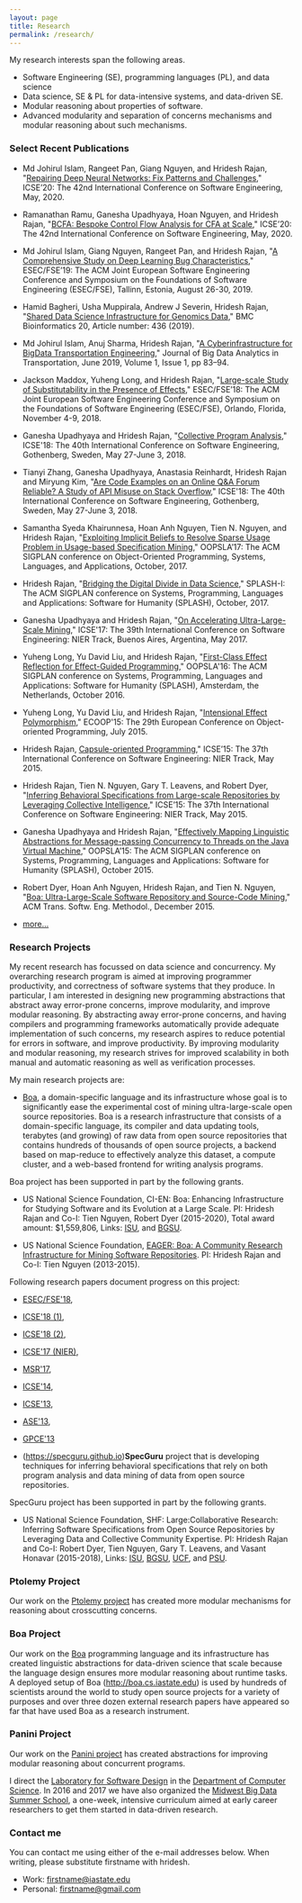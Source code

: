 ```yaml
---
layout: page
title: Research
permalink: /research/
---
```


My research interests span the following areas.

* Software Engineering (SE), programming languages (PL), and data science
* Data science, SE &amp; PL for data-intensive systems,
  and data-driven SE.
* Modular reasoning about properties of software.
* Advanced modularity and separation of concerns mechanisms
  and modular reasoning about such mechanisms.

### Select Recent Publications


* Md Johirul Islam, Rangeet Pan, Giang Nguyen, and Hridesh Rajan,
"[Repairing Deep Neural Networks: Fix Patterns and Challenges](https://lab-design.github.io/papers/ICSE-20a/),"
ICSE’20: The 42nd International Conference on Software Engineering, May, 2020.


* Ramanathan Ramu, Ganesha Upadhyaya, Hoan Nguyen, and Hridesh Rajan,
"[BCFA: Bespoke Control Flow Analysis for CFA at Scale](https://lab-design.github.io/papers/ICSE-20b/),"
ICSE’20: The 42nd International Conference on Software Engineering, May, 2020.


* Md Johirul Islam, Giang Nguyen, Rangeet Pan, and Hridesh Rajan,
"[A Comprehensive Study on Deep Learning Bug Characteristics](https://lab-design.github.io/papers/ESEC-FSE-19/),"
ESEC/FSE’19: The ACM Joint European Software Engineering Conference
and Symposium on the Foundations of Software Engineering (ESEC/FSE),
Tallinn, Estonia, August 26-30, 2019.


* Hamid Bagheri, Usha Muppirala, Andrew J Severin, Hridesh Rajan,
"[Shared Data Science Infrastructure for Genomics Data](https://bmcbioinformatics.biomedcentral.com/articles/10.1186/s12859-019-2967-2),"
BMC Bioinformatics 20, Article number: 436 (2019).


* Md Johirul Islam, Anuj Sharma, Hridesh Rajan,
"[A Cyberinfrastructure for BigData Transportation Engineering](http://arxiv.org/abs/1805.00105),"
Journal of Big Data Analytics in Transportation, June 2019, Volume 1, Issue 1, pp 83–94.


* Jackson Maddox, Yuheng Long, and Hridesh Rajan,
"[Large-scale Study of Substitutability in the Presence of Effects](https://lab-design.github.io/papers/FSE-18/),"
ESEC/FSE’18: The ACM Joint European Software Engineering Conference
and Symposium on the Foundations of Software Engineering (ESEC/FSE),
Orlando, Florida, November 4-9, 2018.

* Ganesha Upadhyaya and Hridesh Rajan,
"[Collective Program Analysis](https://lab-design.github.io/papers/ICSE-18a/),"
ICSE'18: The 40th International Conference on Software Engineering,
Gothenberg, Sweden, May 27-June 3, 2018.


* Tianyi Zhang, Ganesha Upadhyaya, Anastasia Reinhardt, Hridesh Rajan and Miryung Kim,
"[Are Code Examples on an Online Q&amp;A Forum Reliable? 
A Study of API Misuse on Stack Overflow](https://lab-design.github.io/papers/ICSE-18b/),"
ICSE'18: The 40th International Conference on Software Engineering,
Gothenberg, Sweden, May 27-June 3, 2018.

* Samantha Syeda Khairunnesa, Hoan Anh Nguyen, Tien N. Nguyen, and Hridesh Rajan,
"[Exploiting Implicit Beliefs to Resolve Sparse Usage Problem in Usage-based 
Specification Mining](https://lab-design.github.io/papers/OOPSLA-17/),"
OOPSLA’17: The ACM SIGPLAN conference on Object-Oriented
Programming, Systems, Languages, and Applications, October, 2017.

* Hridesh Rajan,
"[Bridging the Digital Divide in Data Science](https://2017.splashcon.org/event/splash-2017-splash-i-bridging-the-digital-divide-in-data-science)," 
SPLASH-I: The ACM SIGPLAN conference on Systems, Programming,
Languages and Applications: Software for Humanity (SPLASH), October, 2017.

* Ganesha Upadhyaya and Hridesh Rajan,
"[On Accelerating Ultra-Large-Scale Mining](https://lab-design.github.io/papers/ICSE-NIER-17a/),"
ICSE'17: The 39th International Conference on Software Engineering: NIER Track,
Buenos Aires, Argentina, May 2017.

* Yuheng Long, Yu David Liu, and Hridesh Rajan,
"[First-Class Effect Reflection for Effect-Guided Programming](https://lab-design.github.io/papers/OOPSLA16/),"
OOPSLA'16: The ACM SIGPLAN conference on Systems, Programming,
Languages and Applications: Software for Humanity (SPLASH),
Amsterdam, the Netherlands, October 2016.

* Yuheng Long, Yu David Liu, and Hridesh Rajan,
"[Intensional Effect Polymorphism](https://lab-design.github.io/papers/ECOOP-15/),"
ECOOP'15: The 29th European Conference on Object-oriented
Programming, July 2015.

* Hridesh Rajan,
[Capsule-oriented Programming](https://lab-design.github.io/papers/ICSE-15a/)," 
ICSE’15: The 37th International Conference on Software
Engineering: NIER Track, May 2015.

* Hridesh Rajan, Tien N. Nguyen, Gary T. Leavens, and Robert Dyer,
"[Inferring Behavioral Specifications from Large-scale Repositories by Leveraging 
Collective Intelligence](https://lab-design.github.io/papers/OOPSLA-15/)," 
ICSE’15: The 37th International Conference
on Software Engineering: NIER Track, May 2015.

* Ganesha Upadhyaya and Hridesh Rajan,
"[Effectively Mapping Linguistic Abstractions for Message-passing Concurrency to 
Threads on the Java Virtual Machine](https://lab-design.github.io/papers/OOPSLA-15/)," 
OOPSLA’15: The ACM SIGPLAN
conference on Systems, Programming, Languages and Applications:
Software for Humanity (SPLASH), October 2015.

* Robert Dyer, Hoan Anh Nguyen, Hridesh Rajan, and Tien N. Nguyen,
"[Boa: Ultra-Large-Scale Software Repository and Source-Code Mining](https://lab-design.github.io/papers/TOSEM-15/),"
ACM Trans. Softw. Eng. Methodol., December 2015.

* [more...](https://lab-design.github.io/papers/)


### Research Projects

My recent research has focussed on data science and concurrency.
My overarching research program is aimed at improving programmer productivity, and correctness of software systems that
they produce. In particular, I am interested in designing new programming abstractions that
abstract away error-prone concerns, improve modularity, and improve modular reasoning.
By abstracting away error-prone concerns, and having compilers and programming frameworks
automatically provide adequate implementation of such concerns, my research aspires to reduce
potential for errors in software, and improve productivity.
By improving modularity and modular reasoning, my research strives for improved scalability
in both manual and automatic reasoning as well as verification processes.
<!--I am interested in two specific questions: (1) <EM>how can we enable more modular reasoning 
about concurrent programs?</EM> and (2) <EM>what are adequate programming abstractions for 
data intensive programs (also popularly referred to as Big Data programs) that facilitate
reasoning about such programs?</EM>-->
My main research projects are:


* [Boa](http://boa.cs.iastate.edu), a domain-specific
language and its infrastructure whose goal is to significantly ease the
experimental cost of mining ultra-large-scale open source repositories.
Boa is a research infrastructure that consists of a domain-specific language, its compiler and data
updating tools, terabytes (and growing) of raw data from open source
repositories that contains hundreds of thousands of open source projects,
a backend based on map-reduce to effectively analyze this dataset,
a compute cluster, and a web-based frontend for writing analysis programs.

 Boa project has been supported in part by the following grants.

 * US National Science Foundation, CI-EN: Boa: Enhancing Infrastructure for Studying Software and its Evolution at a Large Scale.
 PI: Hridesh Rajan and Co-I: Tien Nguyen, Robert Dyer (2015-2020),
 Total award amount: $1,559,806,
 Links: [ISU](http://www.nsf.gov/awardsearch/showAward.do?AwardNumber=1513263), and
 [BGSU](http://www.nsf.gov/awardsearch/showAward?AWD_ID=1512947).

 * US National Science Foundation, 
 [EAGER: Boa: A Community Research Infrastructure for Mining Software Repositories](http://www.nsf.gov/awardsearch/showAward.do?AwardNumber=1349153).
 PI: Hridesh Rajan and Co-I: Tien Nguyen (2013-2015).


 Following research papers document progress on this project:

 * [ESEC/FSE'18](https://lab-design.github.io/papers/FSE-18/),
 * [ICSE'18 (1)](https://lab-design.github.io/papers/ICSE-18a/),
 * [ICSE'18 (2)](https://lab-design.github.io/papers/ICSE-18b/),
 * [ICSE'17 (NIER)](https://lab-design.github.io/papers/ICSE-NIER-17a/),
 * [MSR'17](https://lab-design.github.io/papers/MSR-17/),
 * [ICSE'14](https://lab-design.github.io/papers/ICSE-14),
 * [ICSE'13](https://lab-design.github.io/papers/ICSE-13),
 * [ASE'13](https://lab-design.github.io/papers/ASE-13),
 * [GPCE'13](https://lab-design.github.io/papers/GPCE-13)


* (https://specguru.github.io)<B>SpecGuru</B> project
that is developing techniques for inferring behavioral specifications
that rely on both program analysis and data mining of data from open
source repositories.

SpecGuru project has been supported in part by the following grants.

* US National Science Foundation, SHF: Large:Collaborative Research: Inferring Software Specifications from
Open Source Repositories by Leveraging Data and Collective Community Expertise.
PI: Hridesh Rajan and Co-I: Robert Dyer, Tien Nguyen, Gary T. Leavens, and Vasant Honavar (2015-2018),
Links: [ISU](http://www.nsf.gov/awardsearch/showAward?AWD_ID=1518897),
[BGSU](http://www.nsf.gov/awardsearch/showAward?AWD_ID=1518776),
[UCF](http://www.nsf.gov/awardsearch/showAward?AWD_ID=1518789), and
[PSU](http://www.nsf.gov/awardsearch/showAward?AWD_ID=1518732).


### Ptolemy Project

Our work on the [Ptolemy project](http://ptolemy.cs.iastate.edu) has created more modular mechanisms for reasoning about crosscutting concerns.

### Boa Project

Our work on the [Boa](http://boa.cs.iastate.edu) programming language 
and its infrastructure has created linguistic abstractions for data-driven 
science that scale because the language design ensures more modular 
reasoning about runtime tasks. 
A deployed setup of Boa (<http://boa.cs.iastate.edu>) is used by hundreds 
of scientists around the world to study open source projects for a 
variety of purposes and over three dozen external research papers have 
appeared so far that have used Boa as a research instrument.

### Panini Project

Our work on the [Panini project](http://paninij.org) has created 
abstractions for improving modular reasoning about concurrent programs.

I direct the [Laboratory for Software Design](https://lab-design.github.io) 
in the [Department of Computer Science](http://www.cs.iastate.edu). 
In 2016 and 2017 we have also organized the 
[Midwest Big Data Summer School](http://mbds.cs.iastate.edu), a one-week, 
intensive curriculum aimed at early career researchers to get them 
started in data-driven research.

### Contact me

You can contact me using either of the e-mail addresses below. 
When writing, please substitute firstname with hridesh.

* Work: [firstname@iastate.edu](mailto:firstname@iastate.edu)
* Personal: [firstname@gmail.com](mailto:firstname@gmail.com)

